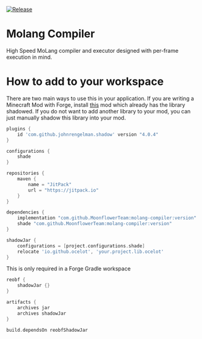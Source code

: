 [![Release](https://jitpack.io/v/Ocelot5836/molang-compiler.svg)](https://jitpack.io/#Ocelot5836/molang-compiler)

# Molang Compiler

High Speed MoLang compiler and executor designed with per-frame execution in mind.

# How to add to your workspace

There are two main ways to use this in your application. If you are writing a Minecraft Mod with Forge,
install [this](https://github.com/Ocelot5836/ModelAnima) mod which already has the library shadowed. If you do not want
to add another library to your mod, you can just manually shadow this library into your mod.

```gradle
plugins {
    id 'com.github.johnrengelman.shadow' version "4.0.4"
}

configurations {
    shade
}

repositories {
    maven {
        name = "JitPack"
        url = "https://jitpack.io"
    }
}

dependencies {
    implementation "com.github.MoonflowerTeam:molang-compiler:version"
    shade "com.github.MoonflowerTeam:molang-compiler:version"
}

shadowJar {
    configurations = [project.configurations.shade]
    relocate 'io.github.ocelot', 'your.project.lib.ocelot'
}
```

This is only required in a Forge Gradle workspace

```gradle
reobf {
    shadowJar {}
}

artifacts {
    archives jar
    archives shadowJar
}

build.dependsOn reobfShadowJar
```
